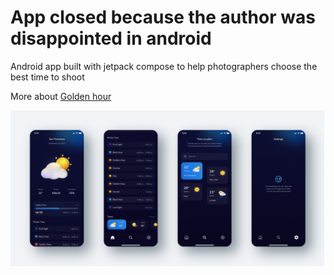 # App closed because the author was disappointed in android

Android app built with jetpack compose to help photographers choose the best time to shoot

More about [Golden hour](https://en.wikipedia.org/wiki/Golden_hour_(photography))

![Phototime](git/preview.png)

